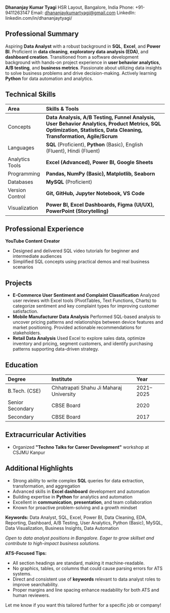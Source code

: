 
**Dhananjay Kumar Tyagi**
HSR Layout, Bangalore, India
Phone: +91-9411263147
Email: dhananjaykumartyagi@gmail.com
LinkedIn: linkedin.com/in/dhananjaytyagi/

## Professional Summary

Aspiring **Data Analyst** with a robust background in **SQL**, **Excel**, and **Power BI**. Proficient in **data cleaning**, **exploratory data analysis (EDA)**, and **dashboard creation**. Transitioned from a software development background with hands-on project experience in **user behavior analytics**, **A/B testing**, and **business metrics**. Passionate about utilizing data insights to solve business problems and drive decision-making. Actively learning **Python** for data automation and analytics.

## Technical Skills

| Area | Skills \& Tools |
| :-- | :-- |
| Concepts | **Data Analysis, A/B Testing, Funnel Analysis, User Behavior Analytics, Product Metrics, SQL Optimization, Statistics, Data Cleaning, Transformation, Agile/Scrum** |
| Languages | **SQL** (Proficient), **Python** (Basic), English (Fluent), Hindi (Fluent) |
| Analytics Tools | **Excel (Advanced), Power BI, Google Sheets** |
| Programming | **Pandas, NumPy (Basic), Matplotlib, Seaborn** |
| Databases | **MySQL** (Proficient) |
| Version Control | **Git, GitHub, Jupyter Notebook, VS Code** |
| Visualization | **Power BI, Excel Dashboards, Figma (UI/UX), PowerPoint (Storytelling)** |

## Professional Experience

**YouTube Content Creator**

- Designed and delivered SQL video tutorials for beginner and intermediate audiences
- Simplified SQL concepts using practical demos and real business scenarios


## Projects

- **E-Commerce User Sentiment and Complaint Classification**
Analyzed user reviews with Excel tools (PivotTables, Text Functions, Charts) to categorize sentiment and key complaint types for improving customer satisfaction.
- **Mobile Manufacturer Data Analysis**
Performed SQL-based analysis to uncover pricing patterns and relationships between device features and market positioning. Provided actionable recommendations for stakeholders.
- **Retail Data Analysis**
Used Excel to explore sales data, optimize inventory and pricing, segment customers, and identify purchasing patterns supporting data-driven strategy.


## Education

| Degree | Institute | Year |
| :-- | :-- | :-- |
| B.Tech. (CSE) | Chhatrapati Shahu Ji Maharaj University | 2021–2025 |
| Senior Secondary | CBSE Board | 2020 |
| Secondary | CBSE Board | 2017 |

## Extracurricular Activities

- Organized **"Techno Talks for Career Development"** workshop at CSJMU Kanpur


## Additional Highlights

- Strong ability to write complex **SQL** queries for data extraction, transformation, and aggregation
- Advanced skills in **Excel dashboard** development and automation
- Building expertise in **Python** for analytics and automation
- Excellent in **communication**, **presentation**, and team collaboration
- Known for proactive problem-solving and a growth mindset

**Keywords:** Data Analyst, SQL, Excel, Power BI, Data Cleaning, EDA, Reporting, Dashboard, A/B Testing, User Analytics, Python (Basic), MySQL, Data Visualization, Business Insights, Data Automation

*Open to data analyst positions in Bangalore. Eager to grow skillset and contribute to high-impact business solutions.*

**ATS-Focused Tips:**

- All section headings are standard, making it machine-readable.
- No graphics, tables, or columns that could cause parsing errors for ATS systems.
- Direct and consistent use of **keywords** relevant to data analyst roles to improve searchability.
- Proper margins and line spacing enhance readability for both ATS and human reviewers.

Let me know if you want this tailored further for a specific job or company!


[^1]: Dhananjay-Tyagi-Analyst-Resume.docx.pdf

